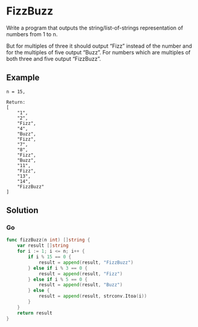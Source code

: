 # FizzBuzz

Write a program that outputs the string/list-of-strings representation of numbers from 1 to n.

But for multiples of three it should output “Fizz” instead of the number and for the multiples of five output “Buzz”. For numbers which are multiples of both three and five output “FizzBuzz”.

## Example

```text
n = 15,

Return:
[
    "1",
    "2",
    "Fizz",
    "4",
    "Buzz",
    "Fizz",
    "7",
    "8",
    "Fizz",
    "Buzz",
    "11",
    "Fizz",
    "13",
    "14",
    "FizzBuzz"
]
```

## Solution

### Go

```go
func fizzBuzz(n int) []string {
    var result []string
    for i := 1; i <= n; i++ {
        if i % 15 == 0 {
            result = append(result, "FizzBuzz")
        } else if i % 3 == 0 {
            result = append(result, "Fizz")
        } else if i % 5 == 0 {
            result = append(result, "Buzz")
        } else {
            result = append(result, strconv.Itoa(i))
        }
    }
    return result
}
```
